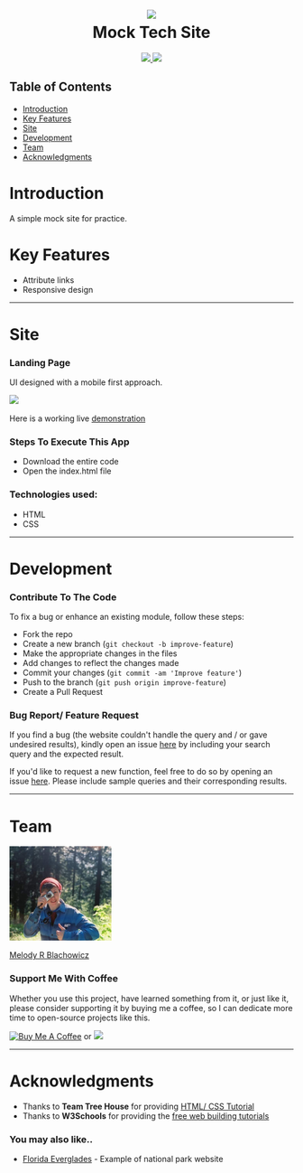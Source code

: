 <h1 align="center">
  <br>
  <img src="https://i.ibb.co/XSKGGY2/thumbnail.png" width="300px">
  <br>
Mock Tech Site
</h1> 
<p align="center">
  <a href="https://saythanks.io/to/melodyblachowicz%40gmail.com">
    <img src="https://img.shields.io/badge/SayThanks.io-%E2%98%BC-1EAEDB.svg">
  </a>
  <a href="https://www.paypal.com/paypalme/MRBlacho">
    <img src="https://img.shields.io/badge/$-donate-49eb34.svg?maxAge=2592000&amp;style=flat">
  </a>
</p>

## Table of Contents

- [Introduction](#introduction)
- [Key Features](#features)
- [Site](#site)
- [Development](#development)
- [Team](#team)
- [Acknowledgments](#acknowledgments)

<h1 id="introduction">Introduction</h1>

A simple mock site for practice.

<h1 id="features">Key Features</h1>

+ Attribute links
+ Responsive design

---
<h1 id="site">Site</h1>

### Landing Page

UI designed with a mobile first approach.

<img src="https://i.ibb.co/kKjYp17/viewport.png">

Here is a working live [demonstration](https://mrblach.github.io/mock-tech-site/)

### Steps To Execute This App
- Download the entire code
- Open the index.html file

### Technologies used:
- HTML
- CSS

---
<h1 id="development">Development</h1>

### Contribute To The Code

To fix a bug or enhance an existing module, follow these steps:

- Fork the repo
- Create a new branch (`git checkout -b improve-feature`)
- Make the appropriate changes in the files
- Add changes to reflect the changes made
- Commit your changes (`git commit -am 'Improve feature'`)
- Push to the branch (`git push origin improve-feature`)
- Create a Pull Request 

### Bug Report/ Feature Request

If you find a bug (the website couldn't handle the query and / or gave undesired results), kindly open an issue [here](https://github.com/MRBlach/mock-tech-site/issues/new) by including your search query and the expected result.

If you'd like to request a new function, feel free to do so by opening an issue [here](https://github.com/MRBlach/mock-tech-site/issues/new). Please include sample queries and their corresponding results.

---
<h1 id="team">Team</h1>
<img alt="user profile picture" src="https://github.com/MRBlach/covid-19/blob/main/images/avatar.png?raw=true"/>

[Melody R Blachowicz](https://github.com/MRBlach) 
 
### Support Me With Coffee

Whether you use this project, have learned something from it, or just like it, please consider supporting it by buying me a coffee, so I can dedicate more time to open-source projects like this.

<a href="https://www.buymeacoffee.com/MRBlach" target="_blank"><img src="https://www.buymeacoffee.com/assets/img/custom_images/yellow_img.png" alt="Buy Me A Coffee" style="height: auto !important;width: auto !important;" ></a>   or   <a href="https://www.patreon.com/MRBlach"><img src="https://c5.patreon.com/external/logo/become_a_patron_button@2x.png" width="160"></a>

---
<h1 id="acknowledgments">Acknowledgments</h1>

+ Thanks to **Team Tree House** for providing [HTML/ CSS Tutorial](https://teamtreehouse.com/)
+ Thanks to **W3Schools** for providing the [free web building tutorials](https://www.w3schools.com/)

### You may also like..

+ [Florida Everglades](https://github.com/MRBlach/fla-everglades/ "Florida Everglades") - Example of national park website

